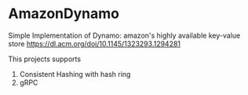 # AmazonDynamo
Simple Implementation of Dynamo: amazon's highly available key-value store 
https://dl.acm.org/doi/10.1145/1323293.1294281

This projects supports
1. Consistent Hashing with hash ring
2. gRPC

